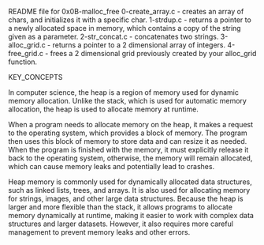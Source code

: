 README file for 0x0B-malloc_free
0-create_array.c - creates an array of chars, and initializes it with a specific char.
1-strdup.c - returns a pointer to a newly allocated space in memory, which contains a copy of the string given as a parameter.
2-str_concat.c - concatenates two strings.
3-alloc_grid.c - returns a pointer to a 2 dimensional array of integers.
4-free_grid.c - frees a 2 dimensional grid previously created by your alloc_grid function.

KEY_CONCEPTS

In computer science, the heap is a region of memory used for dynamic memory allocation. Unlike the stack, which is used for automatic memory allocation, the heap is used to allocate memory at runtime.

When a program needs to allocate memory on the heap, it makes a request to the operating system, which provides a block of memory. The program then uses this block of memory to store data and can resize it as needed. When the program is finished with the memory, it must explicitly release it back to the operating system, otherwise, the memory will remain allocated, which can cause memory leaks and potentially lead to crashes.

Heap memory is commonly used for dynamically allocated data structures, such as linked lists, trees, and arrays. It is also used for allocating memory for strings, images, and other large data structures. Because the heap is larger and more flexible than the stack, it allows programs to allocate memory dynamically at runtime, making it easier to work with complex data structures and larger datasets. However, it also requires more careful management to prevent memory leaks and other errors.